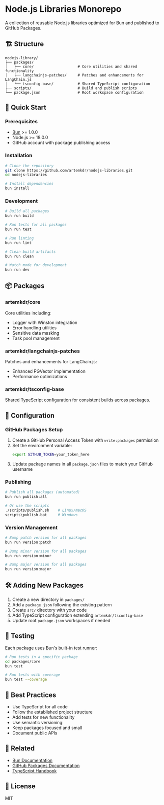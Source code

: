 # Node.js Libraries Monorepo

A collection of reusable Node.js libraries optimized for Bun and published to GitHub Packages.

## 🏗️ Structure

```
nodejs-library/
├── packages/
│   ├── core/                    # Core utilities and shared functionality
│   ├── langchainjs-patches/     # Patches and enhancements for LangChain.js
│   └── tsconfig-base/           # Shared TypeScript configuration
├── scripts/                     # Build and publish scripts
└── package.json                 # Root workspace configuration
```

## 🚀 Quick Start

### Prerequisites
- [Bun](https://bun.sh/) >= 1.0.0
- Node.js >= 18.0.0
- GitHub account with package publishing access

### Installation

```bash
# Clone the repository
git clone https://github.com/artemkdr/nodejs-libraries.git
cd nodejs-libraries

# Install dependencies
bun install
```

### Development

```bash
# Build all packages
bun run build

# Run tests for all packages
bun run test

# Run linting
bun run lint

# Clean build artifacts
bun run clean

# Watch mode for development
bun run dev
```

## 📦 Packages

### artemkdr/core
Core utilities including:
- Logger with Winston integration
- Error handling utilities
- Sensitive data masking
- Task pool management

### artemkdr/langchainjs-patches
Patches and enhancements for LangChain.js:
- Enhanced PGVector implementation
- Performance optimizations

### artemkdr/tsconfig-base
Shared TypeScript configuration for consistent builds across packages.

## 🔧 Configuration

### GitHub Packages Setup

1. Create a GitHub Personal Access Token with `write:packages` permission
2. Set the environment variable:
   ```bash
   export GITHUB_TOKEN=your_token_here
   ```
3. Update package names in all `package.json` files to match your GitHub username

### Publishing

```bash
# Publish all packages (automated)
bun run publish:all

# Or use the scripts
./scripts/publish.sh    # Linux/macOS
scripts\publish.bat     # Windows
```

### Version Management

```bash
# Bump patch version for all packages
bun run version:patch

# Bump minor version for all packages
bun run version:minor

# Bump major version for all packages
bun run version:major
```

## 🛠️ Adding New Packages

1. Create a new directory in `packages/`
2. Add a `package.json` following the existing pattern
3. Create `src/` directory with your code
4. Add TypeScript configuration extending `artemkdr/tsconfig-base`
5. Update root `package.json` workspaces if needed

## 🧪 Testing

Each package uses Bun's built-in test runner:

```bash
# Run tests in a specific package
cd packages/core
bun test

# Run tests with coverage
bun test --coverage
```

## 📝 Best Practices

- Use TypeScript for all code
- Follow the established project structure
- Add tests for new functionality
- Use semantic versioning
- Keep packages focused and small
- Document public APIs

## 🔗 Related

- [Bun Documentation](https://bun.sh/docs)
- [GitHub Packages Documentation](https://docs.github.com/packages)
- [TypeScript Handbook](https://www.typescriptlang.org/docs/)

## 📄 License

MIT